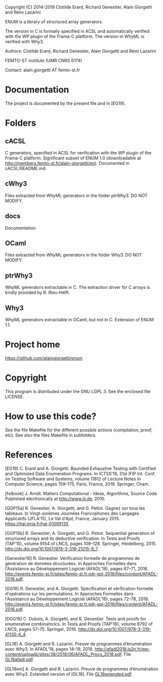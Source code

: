 Copyright (C) 2014-2019 Clotilde Erard, Richard Genestier, Alain Giorgetti and Rémi Lazarini

ENUM is a library of structured array generators.

The version in C is formally specified in ACSL and automatically verified with 
the WP plugin of the Frama-C platform. The version in WhyML is verified with Why3.

Authors: Clotilde Erard, Richard Genestier, Alain Giorgetti and Rémi Lazarini

FEMTO-ST institute (UMR CNRS 6174)

Contact: alain.giorgetti AT femto-st.fr

Documentation
=============

The project is documented by the present file and in [EG19].


Folders
=======

cACSL
-----

  C generators, specified in ACSL for verification with the WP plugin of 
  the Frama-C platform. Significant subset of ENUM 1.0 (downloadable at 
  http://members.femto-st.fr/alain-giorgetti/en). Documented in cACSL/README.md.

cWhy3
-----

  Files extracted from WhyML generators in the folder ptrWhy3. DO NOT MODIFY.

docs
----

  Documentation

OCaml
-----

  Files extracted from WhyML generators in the folder Why3. DO NOT MODIFY.

ptrWhy3
-------

  WhyML generators extractable in C.
  The extraction driver for C arrays is kindly provided by R. Rieu-Helft.

Why3
----

  WhyML generators extractable in OCaml, but not in C. Extension of ENUM 1.1.

Project home
============

https://github.com/alaingiorgetti/enum

Copyright
=========

This program is distributed under the GNU LGPL 3. See the enclosed file LICENSE.

How to use this code?
=====================

See the file Makefile for the different possible actions (compilation, 
proof, etc). See also the files Makefile in subfolders.

References
==========

[EG19] C. Erard and A. Giorgetti. Bounded Exhaustive Testing with Certified
and Optimized Data Enumeration Programs. In ICTSS’19, 31st IFIP Int. Conf.
on Testing Software and Systems, volume 11812 of Lecture Notes in Computer
Science, pages 159–175, Paris, France, 2019. Springer, Cham.

[fxtbook] J. Arndt. Matters Computational - Ideas, Algorithms, Source Code 
 Published electronically at http://www.jjj.de, 2010.

[GGP15a] R. Genestier, A. Giorgetti, and G. Petiot. Gagnez sur tous les 
tableaux. In Vingt-sixièmes Journées Francophones des Langages Applicatifs 
(JFLA'15), Le Val d'Ajol, France, January 2015. https://hal.inria.fr/hal-01099135.

[GGP15b] R. Genestier, A. Giorgetti, and G. Petiot. Sequential generation 
of structured arrays and its deductive verification. In Tests and Proofs (TAP'15), 
volume 9154 of LNCS, pages 109–128. Springer, Heidelberg, 2015.
http://dx.doi.org/10.1007/978-3-319-21215-9_7.

[Genestier16] R. Genestier. Vérification formelle de programmes de génération 
de données structurées. In Approches Formelles dans l'Assistance au
Développement Logiciel (AFADL'16), pages 67–71, 2016. 
http://events.femto-st.fr/sites/femto-st.fr.gdr-gpl-2016/files/content/AFADL-2016.pdf.

[GG16] R. Genestier, and A. Giorgetti. Spécification et vérification 
formelle d'opérations sur les permutations. In Approches Formelles dans 
l'Assistance au Développement Logiciel (AFADL'16), pages 72–78, 2016.
http://events.femto-st.fr/sites/femto-st.fr.gdr-gpl-2016/files/content/AFADL-2016.pdf.

[DGG16] C. Dubois, A. Giorgetti, and R. Genestier. Tests and proofs
for enumerative combinatorics.  In Tests and Proofs (TAP'16), volume 6792 of LNCS, 
pages 57–75. Springer, 2016. http://dx.doi.org/10.1007/978-3-319-41135-4_4.

[GL18] A. Giorgetti and R. Lazarini. Preuve de programmes d’énumération avec Why3.
In AFADL’18, pages 14–19, 2018.
http://afadl2018.ls2n.fr/wp-content/uploads/sites/38/2018/06/AFADL_Procs_2018.pdf.
File [GL18afadl.pdf](https://github.com/alaingiorgetti/enum/blob/master/docs/GL18afadl.pdf).

[GL18ext] A. Giorgetti and R. Lazarini. Preuve de programmes d’énumération avec Why3.
Extended version of [GL18].
File [GL18extended.pdf](https://github.com/alaingiorgetti/enum/blob/master/docs/GL18extended.pdf).
